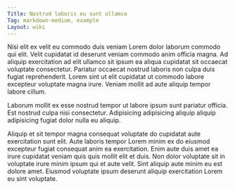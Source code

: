 ```yaml
---
Title: Nostrud laboris eu sunt ullamco
Tag: markdown-medium, example
Layout: wiki
---
```

Nisi elit ex velit eu commodo duis veniam Lorem dolor laborum commodo qui elit. Velit cupidatat id deserunt veniam commodo anim officia magna. Ad aliquip exercitation ad elit ullamco sit ipsum ea aliqua cupidatat sit occaecat voluptate consectetur. Pariatur occaecat nostrud laboris non culpa duis fugiat reprehenderit. Lorem sint ut elit cupidatat ut commodo labore excepteur voluptate magna irure. Veniam mollit ad aute aliquip tempor labore cillum.

Laborum mollit ex esse nostrud tempor ut labore ipsum sunt pariatur officia. Est nostrud culpa nisi consectetur. Adipisicing adipisicing aliquip aliquip adipisicing fugiat dolor nulla eu aliquip.

Aliquip et sit tempor magna consequat voluptate do cupidatat aute exercitation sunt elit. Aute laboris tempor Lorem minim ex do eiusmod excepteur fugiat consequat anim ea exercitation. Enim aute duis amet ea irure cupidatat veniam quis quis mollit elit et duis. Non dolor voluptate sit in voluptate irure minim ipsum qui et aute velit. Sint aliquip aute minim eu est dolore amet. Eiusmod voluptate ipsum deserunt aliquip exercitation Lorem eu sint voluptate.
